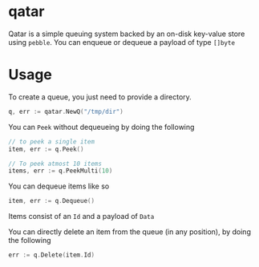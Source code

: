 # qatar

Qatar is a simple queuing system backed by an on-disk key-value store using
`pebble`. You can enqueue or dequeue a payload of type `[]byte`

# Usage

To create a queue, you just need to provide a directory.

```go
q, err := qatar.NewQ("/tmp/dir")
```

You can `Peek` without dequeueing by doing the following

```go
// to peek a single item
item, err := q.Peek()

// To peek atmost 10 items
items, err := q.PeekMulti(10)
```

You can dequeue items like so

```go
item, err := q.Dequeue()
```

Items consist of an `Id` and a payload of `Data`

You can directly delete an item from the queue (in any position), by doing the
following

```go
err := q.Delete(item.Id)
```
